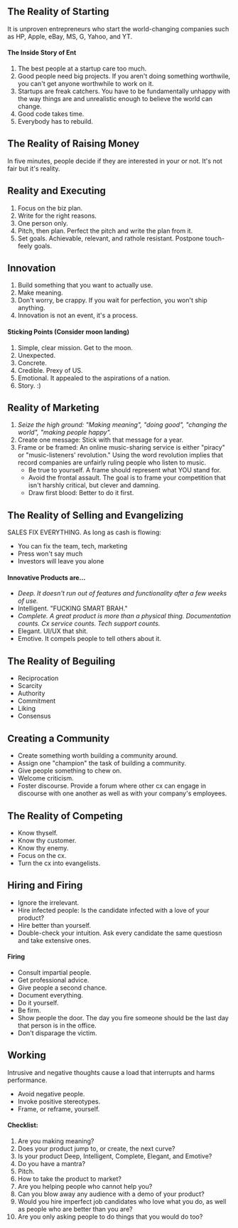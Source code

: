 ## The Reality of Starting

It is unproven entrepreneurs who start the world-changing companies such as HP, Apple, eBay, MS, G, Yahoo, and YT.

#### The Inside Story of Ent

1. The best people at a startup care too much.
2. Good people need big projects. If you aren't doing something worthwile, you can't get anyone worthwhile to work on it.
3. Startups are freak catchers. You have to be fundamentally unhappy with the way things are and unrealistic enough to believe the world can change.
4. Good code takes time.
5. Everybody has to rebuild.

## The Reality of Raising Money

In five minutes, people decide if they are interested in your or not. It's not fair but it's reality.

## Reality and Executing

1. Focus on the biz plan.
2. Write for the right reasons.
3. One person only.
4. Pitch, then plan. Perfect the pitch and write the plan from it.
5. Set goals. Achievable, relevant, and rathole resistant. Postpone touch-feely goals.

## Innovation

1. Build something that you want to actually use.
2. Make meaning.
3. Don't worry, be crappy. If you wait for perfection, you won't ship anything.
4. Innovation is not an event, it's a process.

#### Sticking Points (Consider moon landing)

1. Simple, clear mission. Get to the moon.
2. Unexpected.
3. Concrete.
4. Credible. Prexy of US.
5. Emotional. It appealed to the aspirations of a nation.
6. Story. :)

## Reality of Marketing

1. *Seize the high ground: "Making meaning", "doing good", "changing the world", "making people happy".*
2. Create one message: Stick with that message for a year.
3. Frame or be framed: An online music-sharing service is either "piracy" or "music-listeners' revolution." Using the word revolution implies that record companies are unfairly ruling people who listen to music.
	- Be true to yourself. A frame should represent what YOU stand for.
	- Avoid the frontal assault. The goal is to frame your competition that isn't harshly critical, but clever and damning.
	- Draw first blood: Better to do it first.

## The Reality of Selling and Evangelizing

SALES FIX EVERYTHING. As long as cash is flowing:

- You can fix the team, tech, marketing
- Press won't say much
- Investors will leave you alone

#### Innovative Products are...

- *Deep. It doesn't run out of features and functionality after a few weeks of use.*
- Intelligent. "FUCKING SMART BRAH."
- *Complete. A great product is more than a physical thing. Documentation counts. Cx service counts. Tech support counts.*
- Elegant. UI/UX that shit.
- Emotive. It compels people to tell others about it.

## The Reality of Beguiling

- Reciprocation
- Scarcity
- Authority
- Commitment
- Liking
- Consensus

## Creating a Community

- Create something worth building a community around.
- Assign one "champion" the task of building a community.
- Give people something to chew on.
- Welcome criticism.
- Foster discourse. Provide a forum where other cx can engage in discourse with one another as well as with your company's employees.

## The Reality of Competing

- Know thyself.
- Know thy customer.
- Know thy enemy.
- Focus on the cx.
- Turn the cx into evangelists.

## Hiring and Firing

- Ignore the irrelevant.
- Hire infected people: Is the candidate infected with a love of your product?
- Hire better than yourself.
- Double-check your intuition. Ask every candidate the same questiosn and take extensive ones.

#### Firing

- Consult impartial people.
- Get professional advice.
- Give people a second chance.
- Document everything.
- Do it yourself.
- Be firm.
- Show people the door. The day you fire someone should be the last day that person is in the office.
- Don't disparage the victim.

## Working

Intrusive and negative thoughts cause a load that interrupts and harms performance. 

- Avoid negative people.
- Invoke positive stereotypes.
- Frame, or reframe, yourself.

#### Checklist:

1. Are you making meaning?
2. Does your product jump to, or create, the next curve?
3. Is your product Deep, Intelligent, Complete, Elegant, and Emotive?
4. Do you have a mantra?
5. Pitch.
6. How to take the product to market?
7. Are you helping people who cannot help you?
8. Can you blow away any audience with a demo of your product?
9. Would you hire imperfect job candidates who love what you do, as well as people who are better than you are?
10. Are you only asking people to do things that you would do too?
